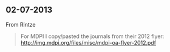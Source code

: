 ## 02-07-2013

From Rintze

> For MDPI I copy/pasted the journals from their 2012 flyer:
> http://img.mdpi.org/files/misc/mdpi-oa-flyer-2012.pdf

